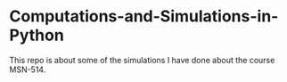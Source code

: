 # Computations-and-Simulations-in-Python
This repo is about some of the simulations I have done about the course MSN-514. 
